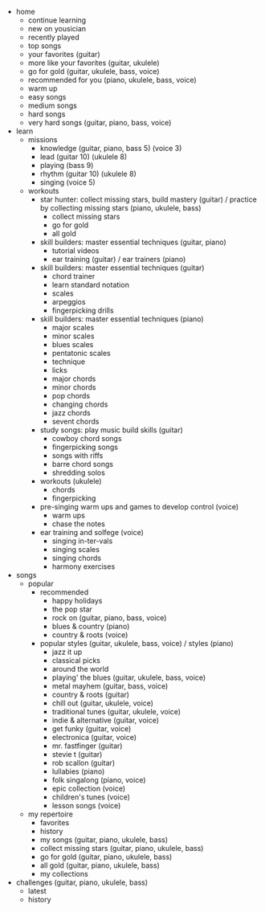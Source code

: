 - home
  - continue learning
  - new on yousician
  - recently played
  - top songs
  - your favorites (guitar)
  - more like your favorites (guitar, ukulele)
  - go for gold (guitar, ukulele, bass, voice)
  - recommended for you (piano, ukulele, bass, voice)
  - warm up
  - easy songs
  - medium songs
  - hard songs
  - very hard songs (guitar, piano, bass, voice)
- learn
  - missions
    - knowledge (guitar, piano, bass 5) (voice 3)
    - lead (guitar 10) (ukulele 8)
    - playing (bass 9)
    - rhythm (guitar 10) (ukulele 8)
    - singing (voice 5)
  - workouts
    - star hunter: collect missing stars, build mastery (guitar) / practice by collecting missing stars (piano, ukulele, bass)
      - collect missing stars
      - go for gold
      - all gold
    - skill builders: master essential techniques (guitar, piano)
      - tutorial videos
      - ear training (guitar) / ear trainers (piano)
    - skill builders: master essential techniques (guitar)
      - chord trainer
      - learn standard notation
      - scales
      - arpeggios
      - fingerpicking drills
    - skill builders: master essential techniques (piano)
      - major scales
      - minor scales
      - blues scales
      - pentatonic scales
      - technique
      - licks
      - major chords
      - minor chords
      - pop chords
      - changing chords
      - jazz chords
      - sevent chords
    - study songs: play music build skills (guitar)
      - cowboy chord songs
      - fingerpicking songs
      - songs with riffs
      - barre chord songs
      - shredding solos
    - workouts (ukulele)
      - chords
      - fingerpicking
    - pre-singing warm ups and games to develop control (voice)
      - warm ups
      - chase the notes
    - ear training and solfege (voice)
      - singing in-ter-vals
      - singing scales
      - singing chords
      - harmony exercises
- songs
  - popular
    - recommended
      - happy holidays
      - the pop star
      - rock on (guitar, piano, bass, voice)
      - blues & country (piano)
      - country & roots (voice)
    - popular styles (guitar, ukulele, bass, voice) / styles (piano)
      - jazz it up
      - classical picks
      - around the world
      - playing' the blues (guitar, ukulele, bass, voice)
      - metal mayhem (guitar, bass, voice)
      - country & roots (guitar)
      - chill out (guitar, ukulele, voice)
      - traditional tunes (guitar, ukulele, voice)
      - indie & alternative (guitar, voice)
      - get funky (guitar, voice)
      - electronica (guitar, voice)
      - mr. fastfinger (guitar)
      - stevie t (guitar)
      - rob scallon (guitar)
      - lullabies (piano)
      - folk singalong (piano, voice)
      - epic collection (voice)
      - children's tunes (voice)
      - lesson songs (voice)
  - my repertoire
    - favorites
    - history
    - my songs (guitar, piano, ukulele, bass)
    - collect missing stars (guitar, piano, ukulele, bass)
    - go for gold (guitar, piano, ukulele, bass)
    - all gold (guitar, piano, ukulele, bass)
    - my collections
- challenges (guitar, piano, ukulele, bass)
  - latest
  - history
